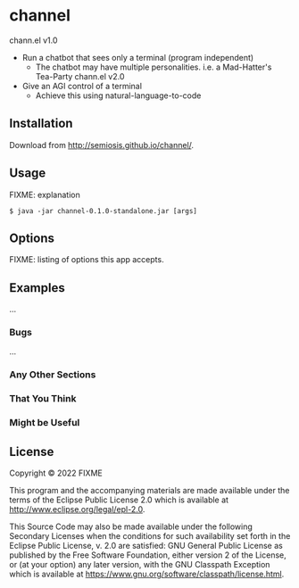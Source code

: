 # channel

chann.el v1.0
- Run a chatbot that sees only a terminal (program independent)
  - The chatbot may have multiple personalities. i.e. a Mad-Hatter's Tea-Party
chann.el v2.0
- Give an AGI control of a terminal
  - Achieve this using natural-language-to-code

## Installation

Download from http://semiosis.github.io/channel/.

## Usage

FIXME: explanation

    $ java -jar channel-0.1.0-standalone.jar [args]

## Options

FIXME: listing of options this app accepts.

## Examples

...

### Bugs

...

### Any Other Sections
### That You Think
### Might be Useful

## License

Copyright © 2022 FIXME

This program and the accompanying materials are made available under the
terms of the Eclipse Public License 2.0 which is available at
http://www.eclipse.org/legal/epl-2.0.

This Source Code may also be made available under the following Secondary
Licenses when the conditions for such availability set forth in the Eclipse
Public License, v. 2.0 are satisfied: GNU General Public License as published by
the Free Software Foundation, either version 2 of the License, or (at your
option) any later version, with the GNU Classpath Exception which is available
at https://www.gnu.org/software/classpath/license.html.
